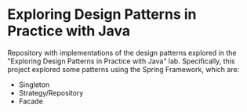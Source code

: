 # Exploring Design Patterns in Practice with Java

Repository with implementations of the design patterns explored in the "Exploring Design Patterns in Practice with Java" lab. Specifically, this project explored some patterns using the Spring Framework, which are:
- Singleton
- Strategy/Repository
- Facade
